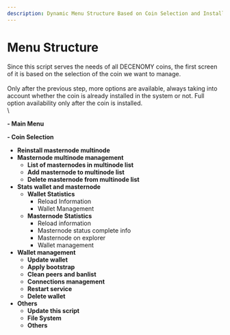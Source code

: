 ```yaml
---
description: Dynamic Menu Structure Based on Coin Selection and Installation Status
---
```


# Menu Structure

Since this script serves the needs of all DECENOMY coins, the first screen of it is based on the selection of the coin we want to manage.\
\
Only after the previous step, more options are available, always taking into account whether the coin is already installed in the system or not. Full option availability only after the coin is installed.\
\


**- Main Menu**

**- Coin Selection**

* **Reinstall masternode multinode**
* **Masternode multinode management**
  * **List of masternodes in multinode list**
  * **Add masternode to multinode list**
  * **Delete masternode from multinode list**
* **Stats wallet and masternode**
  * **Wallet Statistics**
    * Reload Information
    * Wallet Management
  * **Masternode Statistics**
    * Reload information
    * Masternode status complete info
    * Masternode on explorer
    * Wallet management
* **Wallet management**
  * **Update wallet**
  * **Apply bootstrap**
  * **Clean peers and banlist**
  * **Connections management**
  * **Restart service**
  * **Delete wallet**
* **Others**
  * **Update this script**
  * **File System**
  * **Others**
